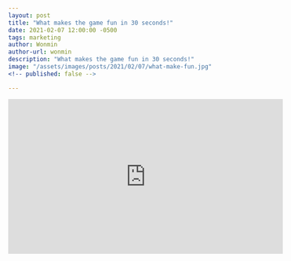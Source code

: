 ```yaml
---
layout: post
title: "What makes the game fun in 30 seconds!"
date: 2021-02-07 12:00:00 -0500
tags: marketing
author: Wonmin
author-url: wonmin
description: "What makes the game fun in 30 seconds!"
image: "/assets/images/posts/2021/02/07/what-make-fun.jpg"
<!-- published: false -->

---
```


<iframe width="560" height="315" src="https://www.youtube.com/embed/OOGUH8D_7qI" frameborder="0" allow="accelerometer; autoplay; clipboard-write; encrypted-media; gyroscope; picture-in-picture" allowfullscreen></iframe>
